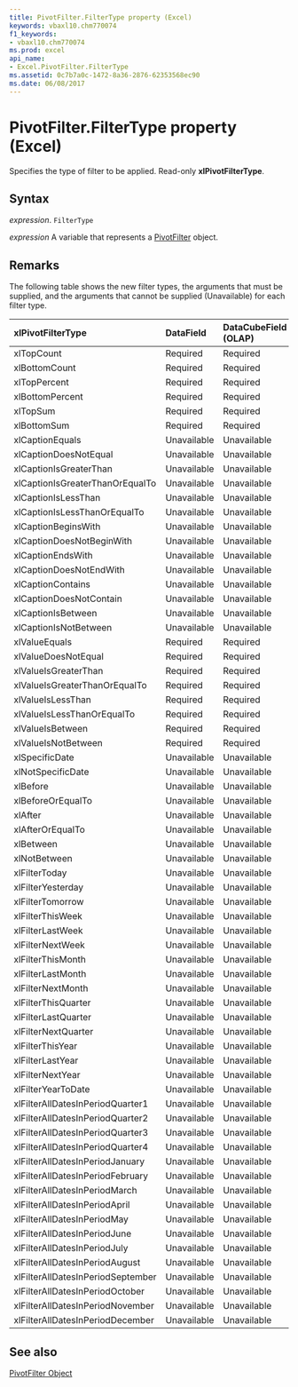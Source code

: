 ```yaml
---
title: PivotFilter.FilterType property (Excel)
keywords: vbaxl10.chm770074
f1_keywords:
- vbaxl10.chm770074
ms.prod: excel
api_name:
- Excel.PivotFilter.FilterType
ms.assetid: 0c7b7a0c-1472-8a36-2876-62353568ec90
ms.date: 06/08/2017
---
```



# PivotFilter.FilterType property (Excel)

Specifies the type of filter to be applied. Read-only  **xlPivotFilterType**.


## Syntax

 _expression_. `FilterType`

 _expression_ A variable that represents a [PivotFilter](Excel.PivotFilter.md) object.


## Remarks

The following table shows the new filter types, the arguments that must be supplied, and the arguments that cannot be supplied (Unavailable) for each filter type.



|**xlPivotFilterType**|**DataField**|**DataCubeField (OLAP)**|**Value1**|**Value2**|
|:-----|:-----|:-----|:-----|:-----|
|xlTopCount|Required|Required|Required|Unavailable|
|xlBottomCount|Required|Required|Required|Unavailable|
|xlTopPercent|Required|Required|Required|Unavailable|
|xlBottomPercent|Required|Required|Required|Unavailable|
|xlTopSum|Required|Required|Required|Unavailable|
|xlBottomSum|Required|Required|Required|Unavailable|
|xlCaptionEquals|Unavailable|Unavailable|Required|Unavailable|
|xlCaptionDoesNotEqual|Unavailable|Unavailable|Required|Unavailable|
|xlCaptionIsGreaterThan|Unavailable|Unavailable|Required|Unavailable|
|xlCaptionIsGreaterThanOrEqualTo|Unavailable|Unavailable|Required|Unavailable|
|xlCaptionIsLessThan|Unavailable|Unavailable|Required|Unavailable|
|xlCaptionIsLessThanOrEqualTo|Unavailable|Unavailable|Required|Unavailable|
|xlCaptionBeginsWith|Unavailable|Unavailable|Required|Unavailable|
|xlCaptionDoesNotBeginWith|Unavailable|Unavailable|Required|Unavailable|
|xlCaptionEndsWith|Unavailable|Unavailable|Required|Unavailable|
|xlCaptionDoesNotEndWith|Unavailable|Unavailable|Required|Unavailable|
|xlCaptionContains|Unavailable|Unavailable|Required|Unavailable|
|xlCaptionDoesNotContain|Unavailable|Unavailable|Required|Unavailable|
|xlCaptionIsBetween|Unavailable|Unavailable|Required|Required|
|xlCaptionIsNotBetween|Unavailable|Unavailable|Required|Required|
|xlValueEquals|Required|Required|Required|Unavailable|
|xlValueDoesNotEqual|Required|Required|Required|Unavailable|
|xlValueIsGreaterThan|Required|Required|Required|Unavailable|
|xlValueIsGreaterThanOrEqualTo|Required|Required|Required|Unavailable|
|xlValueIsLessThan|Required|Required|Required|Unavailable|
|xlValueIsLessThanOrEqualTo|Required|Required|Required|Unavailable|
|xlValueIsBetween|Required|Required|Required|Required|
|xlValueIsNotBetween|Required|Required|Required|Required|
|xlSpecificDate|Unavailable|Unavailable|Required|Unavailable|
|xlNotSpecificDate|Unavailable|Unavailable|Required|Unavailable|
|xlBefore|Unavailable|Unavailable|Required|Unavailable|
|xlBeforeOrEqualTo|Unavailable|Unavailable|Required|Unavailable|
|xlAfter|Unavailable|Unavailable|Required|Unavailable|
|xlAfterOrEqualTo|Unavailable|Unavailable|Required|Unavailable|
|xlBetween|Unavailable|Unavailable|Required|Unavailable|
|xlNotBetween|Unavailable|Unavailable|Required|Unavailable|
|xlFilterToday|Unavailable|Unavailable|Unavailable|Unavailable|
|xlFilterYesterday|Unavailable|Unavailable|Unavailable|Unavailable|
|xlFilterTomorrow|Unavailable|Unavailable|Unavailable|Unavailable|
|xlFilterThisWeek|Unavailable|Unavailable|Unavailable|Unavailable|
|xlFilterLastWeek|Unavailable|Unavailable|Unavailable|Unavailable|
|xlFilterNextWeek|Unavailable|Unavailable|Unavailable|Unavailable|
|xlFilterThisMonth|Unavailable|Unavailable|Unavailable|Unavailable|
|xlFilterLastMonth|Unavailable|Unavailable|Unavailable|Unavailable|
|xlFilterNextMonth|Unavailable|Unavailable|Unavailable|Unavailable|
|xlFilterThisQuarter|Unavailable|Unavailable|Unavailable|Unavailable|
|xlFilterLastQuarter|Unavailable|Unavailable|Unavailable|Unavailable|
|xlFilterNextQuarter|Unavailable|Unavailable|Unavailable|Unavailable|
|xlFilterThisYear|Unavailable|Unavailable|Unavailable|Unavailable|
|xlFilterLastYear|Unavailable|Unavailable|Unavailable|Unavailable|
|xlFilterNextYear|Unavailable|Unavailable|Unavailable|Unavailable|
|xlFilterYearToDate|Unavailable|Unavailable|Unavailable|Unavailable|
|xlFilterAllDatesInPeriodQuarter1|Unavailable|Unavailable|Unavailable|Unavailable|
|xlFilterAllDatesInPeriodQuarter2|Unavailable|Unavailable|Unavailable|Unavailable|
|xlFilterAllDatesInPeriodQuarter3|Unavailable|Unavailable|Unavailable|Unavailable|
|xlFilterAllDatesInPeriodQuarter4|Unavailable|Unavailable|Unavailable|Unavailable|
|xlFilterAllDatesInPeriodJanuary|Unavailable|Unavailable|Unavailable|Unavailable|
|xlFilterAllDatesInPeriodFebruary|Unavailable|Unavailable|Unavailable|Unavailable|
|xlFilterAllDatesInPeriodMarch|Unavailable|Unavailable|Unavailable|Unavailable|
|xlFilterAllDatesInPeriodApril|Unavailable|Unavailable|Unavailable|Unavailable|
|xlFilterAllDatesInPeriodMay|Unavailable|Unavailable|Unavailable|Unavailable|
|xlFilterAllDatesInPeriodJune|Unavailable|Unavailable|Unavailable|Unavailable|
|xlFilterAllDatesInPeriodJuly|Unavailable|Unavailable|Unavailable|Unavailable|
|xlFilterAllDatesInPeriodAugust|Unavailable|Unavailable|Unavailable|Unavailable|
|xlFilterAllDatesInPeriodSeptember|Unavailable|Unavailable|Unavailable|Unavailable|
|xlFilterAllDatesInPeriodOctober|Unavailable|Unavailable|Unavailable|Unavailable|
|xlFilterAllDatesInPeriodNovember|Unavailable|Unavailable|Unavailable|Unavailable|
|xlFilterAllDatesInPeriodDecember|Unavailable|Unavailable|Unavailable|Unavailable|

## See also


[PivotFilter Object](Excel.PivotFilter.md)

